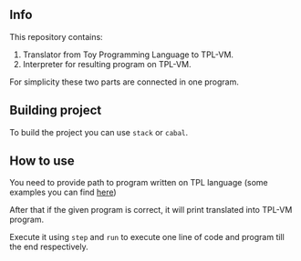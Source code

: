 ## Info

This repository contains:

1. Translator from Toy Programming Language to TPL-VM.
2. Interpreter for resulting program on TPL-VM.

For simplicity these two parts are connected in one program.

## Building project

To build the project you can use `stack` or `cabal`.

## How to use

You need to provide path to program written on TPL language (some examples you can find [here](https://github.com/dzendos/ToyPL/tree/main/examples))

After that if the given program is correct, it will print translated into TPL-VM program.

Execute it using `step` and `run` to execute one line of code and program till the end respectively.
